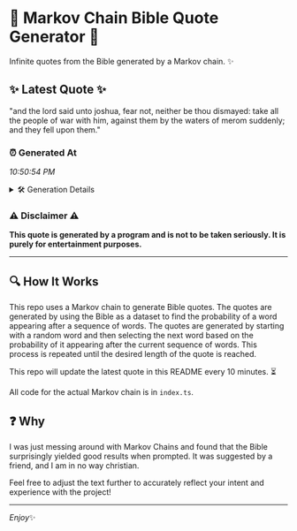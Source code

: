 # 📖 Markov Chain Bible Quote Generator 📖

Infinite quotes from the Bible generated by a Markov chain. ✨

## ✨ Latest Quote ✨
"and the lord said unto joshua, fear not, neither be thou dismayed: take all the people of war with him, against them by the waters of merom suddenly; and they fell upon them."

### ⏰ Generated At
*10:50:54 PM*

<details>
    <summary>🛠️ Generation Details</summary>
    <p>
        <strong>🌱 Seed:</strong> and<br>
        <strong>🔄 Iterations:</strong> 32<br>
        <strong>📜 Context History:</strong><br>[ and ]: the<br>[ and, the ]: lord<br>[ and, the, lord ]: said<br>[ and, the, lord, said ]: unto<br>[ and, the, lord, said, unto ]: joshua,<br>[ and, the, lord, said, unto, joshua, ]: fear<br>[ the, lord, said, unto, joshua,, fear ]: not,<br>[ lord, said, unto, joshua,, fear, not, ]: neither<br>[ said, unto, joshua,, fear, not,, neither ]: be<br>[ unto, joshua,, fear, not,, neither, be ]: thou<br>[ joshua,, fear, not,, neither, be, thou ]: dismayed:<br>[ fear, not,, neither, be, thou, dismayed: ]: take<br>[ not,, neither, be, thou, dismayed:, take ]: all<br>[ neither, be, thou, dismayed:, take, all ]: the<br>[ be, thou, dismayed:, take, all, the ]: people<br>[ thou, dismayed:, take, all, the, people ]: of<br>[ dismayed:, take, all, the, people, of ]: war<br>[ take, all, the, people, of, war ]: with<br>[ all, the, people, of, war, with ]: him,<br>[ the, people, of, war, with, him, ]: against<br>[ people, of, war, with, him,, against ]: them<br>[ of, war, with, him,, against, them ]: by<br>[ war, with, him,, against, them, by ]: the<br>[ with, him,, against, them, by, the ]: waters<br>[ him,, against, them, by, the, waters ]: of<br>[ against, them, by, the, waters, of ]: merom<br>[ them, by, the, waters, of, merom ]: suddenly;<br>[ by, the, waters, of, merom, suddenly; ]: and<br>[ the, waters, of, merom, suddenly;, and ]: they<br>[ waters, of, merom, suddenly;, and, they ]: fell<br>[ of, merom, suddenly;, and, they, fell ]: upon<br>[ merom, suddenly;, and, they, fell, upon ]: them.<br>
    </p>
</details>

### ⚠️ Disclaimer ⚠️
**This quote is generated by a program and is not to be taken seriously. It is purely for entertainment purposes.**

---

## 🔍 How It Works

This repo uses a Markov chain to generate Bible quotes. The quotes are generated by using the Bible as a dataset to find the probability of a word appearing after a sequence of words. The quotes are generated by starting with a random word and then selecting the next word based on the probability of it appearing after the current sequence of words. This process is repeated until the desired length of the quote is reached.

This repo will update the latest quote in this README every 10 minutes. ⏳

All code for the actual Markov chain is in `index.ts`.

## ❓ Why

I was just messing around with Markov Chains and found that the Bible surprisingly yielded good results when prompted. 
It was suggested by a friend, and I am in no way christian.

Feel free to adjust the text further to accurately reflect your intent and experience with the project!

---

*Enjoy*✨
